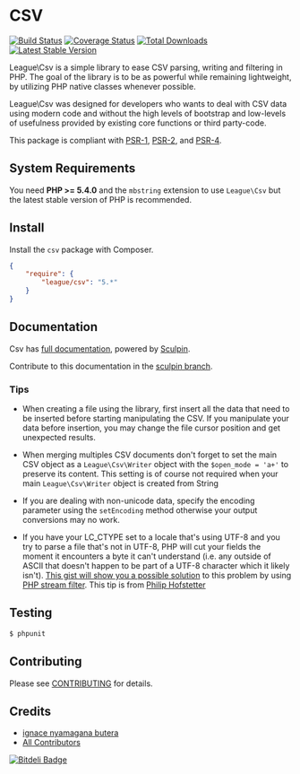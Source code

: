 CSV
==========

[![Build Status](https://travis-ci.org/thephpleague/csv.png?branch=master)](https://travis-ci.org/thephpleague/csv)
[![Coverage Status](https://coveralls.io/repos/thephpleague/csv/badge.png)](https://coveralls.io/r/thephpleague/csv)
[![Total Downloads](https://poser.pugx.org/league/csv/downloads.png)](https://packagist.org/packages/league/csv)
[![Latest Stable Version](https://poser.pugx.org/league/csv/v/stable.png)](https://packagist.org/packages/league/csv)

League\Csv is a simple library to ease CSV parsing, writing and filtering in
PHP. The goal of the library is to be as powerful while remaining lightweight,
by utilizing PHP native classes whenever possible.

League\Csv was designed for developers who wants to deal with CSV data using
modern code and without the high levels of bootstrap and low-levels of
usefulness provided by existing core functions or third party-code.

This package is compliant with [PSR-1], [PSR-2], and [PSR-4].

[PSR-1]: https://github.com/php-fig/fig-standards/blob/master/accepted/PSR-1-basic-coding-standard.md
[PSR-2]: https://github.com/php-fig/fig-standards/blob/master/accepted/PSR-2-coding-style-guide.md
[PSR-4]: https://github.com/php-fig/fig-standards/blob/master/accepted/PSR-4-autoloader.md


System Requirements
-------

You need **PHP >= 5.4.0** and the `mbstring` extension to use `League\Csv` but the latest stable version of PHP is recommended.

Install
-------

Install the `csv` package with Composer.

```json
{
    "require": {
        "league/csv": "5.*"
    }
}
```

Documentation
-------------

Csv has [full documentation](http://csv.thephpleague.com), powered by [Sculpin](https://sculpin.io).

Contribute to this documentation in the [sculpin branch](https://github.com/thephpleague/csv/tree/sculpin/source).

### Tips

* When creating a file using the library, first insert all the data that need to be inserted before starting manipulating the CSV. If you manipulate your data before insertion, you may change the file cursor position and get unexpected results.

* When merging multiples CSV documents don't forget to set the main CSV object
 as a `League\Csv\Writer` object with the `$open_mode = 'a+'` to preserve its content.
 This setting is of course not required when your main `League\Csv\Writer` object is 
 created from String

* If you are dealing with non-unicode data, specify the encoding parameter using the `setEncoding` method otherwise your output conversions may no work.

* If you have your LC_CTYPE set to a locale that's using UTF-8 and you try to parse a file that's not in UTF-8, PHP will cut your fields the moment it encounters a byte it can't understand (i.e. any outside of ASCII that doesn't happen to be part of a UTF-8 character which it likely isn't). [This gist will show you a possible solution](https://gist.github.com/pilif/9137146) to this problem by using [PHP stream filter](http://www.php.net/manual/en/stream.filters.php). This tip is from [Philip Hofstetter](https://github.com/pilif)

Testing
-------

``` bash
$ phpunit
```

Contributing
-------

Please see [CONTRIBUTING](CONTRIBUTING.md) for details.

Credits
-------

- [ignace nyamagana butera](https://github.com/nyamsprod)
- [All Contributors](https://github.com/thephpleague/csv/graphs/contributors)

[![Bitdeli Badge](https://d2weczhvl823v0.cloudfront.net/thephpleague/csv/trend.png)](https://bitdeli.com/free "Bitdeli Badge")
